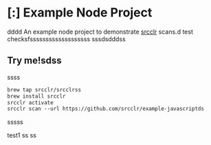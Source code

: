 # [:] Example Node Project
dddd
An example node project to demonstrate [srcclr](https://www.srsscclr.com) scans.d test checksfsssssssssssssssssss 
sssdsdddss
## Try me!sdss
ssss
```ss
brew tap srcclr/srcclrss
brew install srcclr
srcclr activate
srcclr scan --url https://github.com/srcclr/example-javascriptds
```
sssss

test1
ss
ss
